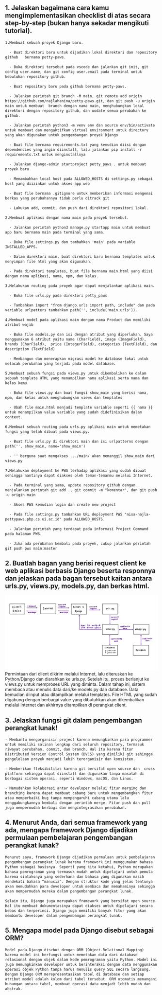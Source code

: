 ## 1.  Jelaskan bagaimana cara kamu mengimplementasikan checklist di atas secara step-by-step (bukan hanya sekadar mengikuti tutorial).
    1.Membuat sebuah proyek Django baru.
      
      - Buat direktori baru untuk dijadikan lokal direktori dan repository github   bernama petty-paws.
     
      - Buka direktori tersebut pada vscode dan jalankan git init, git config user.name, dan git config user.email pada terminal untuk kebutuhan repository github.
    
      - Buat repository baru pada github bernama petty-paws.
      
      - Jalankan perintah git branch -M main, git remote add origin https://github.com/najlahanina/petty-paws.git, dan git push -u origin main untuk membuat  branch dengan nama main, menghubungkan lokal direktori dengan repository github, dan uodate semua perubahan ke github.

      - Jalankan perintah python3 -m venv env dan source env/bin/activate untuk membuat dan mengaktifkan virtual environment untuk directory yang akan digunakan untuk pengembangan proyek Django
      
      - Buat file bernama requirements.txt yang kemudian diisi dengan dependencies yang ingin diinstall, lalu jalankan pip install -r requirements.txt untuk menginstallnya

      - Jalankan django-admin startproject petty_paws . untuk membuat proyek baru

      - Menambahkan local host pada ALLOWED_HOSTS di settings.py sebagai host yang diizinkan untuk akses app web

      - Buat file bernama .gitignore untuk memberikan informasi mengenai berkas yang perubahannya tidak perlu ditrack git

      - Lakukan add, commit, dan push dari direktori repositori lokal.

    2.Membuat aplikasi dengan nama main pada proyek tersebut.

      - Jalankan perintah python3 manage.py startapp main untuk membuat app baru bernama main pada terminal yang sama.

      - Buka file settings.py dan tambahkan 'main' pada variable INSTALLED_APPS.

      - Dalam direktori main, buat direktori baru bernama templates untuk menyimpan file html yang akan digunakan.

      - Pada direktori templates, buat file bernama main.html yang diisi dengan nama aplikasi, nama, npm, dan kelas.

    3.Melakukan routing pada proyek agar dapat menjalankan aplikasi main.
      
      - Buka file urls.py pada direktori petty_paws

      - Tambahkan import "from django.urls import path, include" dan pada variable urlpatters tambahkan path('', include('main.urls')).

    4.Membuat model pada aplikasi main dengan nama Product dan memiliki atribut wajib
      
      - Buka file models.py dan isi dengan atribut yang diperlukan. Saya menggunakan 6 atribut yaitu name (CharField), image (ImageField), brands (CharField),  price (IntegerField), categories (TextField), dan description (TextField)

      - Membangun dan menerapkan migrasi model ke database lokal untuk melacak perubahan yang terjadi pada model database.

    5.Membuat sebuah fungsi pada views.py untuk dikembalikan ke dalam sebuah template HTML yang menampilkan nama aplikasi serta nama dan kelas kamu.

      - Buka file views.py dan buat fungsi show_main yang berisi nama, npm, dan kelas untuk menghubungkan views dan templates

      - Ubah file main.html menjadi template variable seperti {{ nama }} untuk menampilkan value variable yang sudah didefinisikan dalam context.
 
    6.Membuat sebuah routing pada urls.py aplikasi main untuk memetakan fungsi yang telah dibuat pada views.py.

      - Buat file urls.py di direktori main dan isi urlpatterns dengan path('', show_main, name='show_main')

      - '' berguna saat mengakses .../main/ akan memanggil show_main dari views.py

    7.Melakukan deployment ke PWS terhadap aplikasi yang sudah dibuat sehingga nantinya dapat diakses oleh teman-temanmu melalui Internet.
    
      - Pada terminal yang sama, update repository github dengan menjalankan perintah git add ., git commit -m "komentar", dan git push -u origin main

      - Akses PWS kemudian login dan create new project

      - Pada file settings.py tambahkan URL deployment PWS "nisa-najla-pettypaws.pbp.cs.ui.ac.id" pada ALLOWED_HOSTS.

      - Jalankan perintah yang terdapat pada informasi Project Command pada halaman PWS.

      - Jika ada perubahan kembali pada proyek, cukup jalankan perintah git push pws main:master

## 2.  Buatlah bagan yang berisi request client ke web aplikasi berbasis Django beserta responnya dan jelaskan pada bagan tersebut kaitan antara urls.py, views.py, models.py, dan berkas html.
![](https://github.com/najlahanina/petty-paws/blob/main/BaganTugas2PBP.jpeg)
Permintaan dari client dikirim melalui Internet, lalu diteruskan ke Python/Django dan diarahkan ke urls.py. Setelah itu, proses berlanjut ke views.py untuk memproses URL yang diminta. Dalam tahap ini, sistem membaca atau menulis data dari/ke models.py dan database. Data kemudian diinput atau ditampilkan melalui templates. File HTML yang sudah digabung dengan berbagai value yang dibutuhkan akan dikembalikan melalui Internet dan akhirnya ditampilkan di perangkat client.

## 3.  Jelaskan fungsi git dalam pengembangan perangkat lunak!

    - Membantu mengorganisir project karena memungkinkan para programmer untuk memiliki salinan lengkap dari seluruh repository, termasuk riwayat perubahan, commit, dan branch. Hal itu karena fitur Distributed Version Control System (DVCS) yang dimiliki git sehingga pengelolaan proyek menjadi lebih terorganisir dan konsisten.

    - Memberikan fleksibilitas karena git bersifat open source dan  cross platform sehingga dapat diinstall dan digunakan tanpa masalah di berbagai sistem operasi, seperti Windows, macOS, dan Linux. 

    - Memudahkan kolaborasi antar developer melalui fitur merging dan branching karena dapat membuat cabang baru untuk mengembangkan fitur atau memperbaiki bug tanpa mempengaruhi cabang utama lalu menggabungkannya kembali dengan perintah merge. Fitur push dan pull juga mempermudah berbagi dan mengintegrasikan perubahan.

## 4.  Menurut Anda, dari semua framework yang ada, mengapa framework Django dijadikan permulaan pembelajaran pengembangan perangkat lunak?
    Menurut saya, framework Django dijadikan permulaan untuk pembelajaran pengembangan perangkat lunak karena framework ini menggunakan bahasa Python sebagai basisnya. Seperti yang kita ketahui, Python merupakan bahasa pemrograman yang termasuk mudah untuk dipelajari untuk pemula karena sintaksnya yang sederhana dan bahasa yang digunakan masih mendekati bahasa “manusia”. Dengan struktur kode yang jelas tentunya akan memudahkan para developer untuk membaca dan memahaminya sehingga akan mempermudah mereka dalam pengembangan perangkat lunak. 

    Selain itu, Django juga merupakan framework yang bersifat open source. Hal itu membuat dokumentasinya dapat diakses untuk dipelajari secara bebas dan terperinci. Django juga memiliki banyak fitur yang akan membantu developer dalam pengembangan perangkat lunak.

## 5.  Mengapa model pada Django disebut sebagai ORM?
    Model pada Django disebut dengan ORM (Object-Relational Mapping) karena model ini berfungsi untuk memetakan data dari database relasional dengan objek dalam kode pemrograman yaitu Python. Model ini juga memungkinkan developer untuk berinteraksi dengan data menggunakan operasi objek Python tanpa harus menulis query SQL secara langsung. Dengan Django ORM merepresentasikan tabel di database dan setiap atribut model adalah kolom dari tabel tersebut. ORM otomatis menangani hubungan antara tabel, membuat operasi data menjadi lebih mudah dan abstrak.